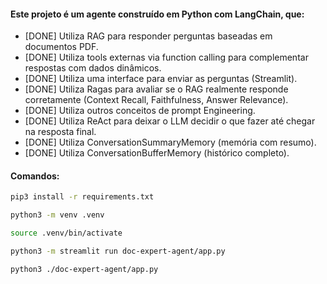 #### Este projeto é um agente construído em Python com LangChain, que:

- [DONE] Utiliza RAG para responder perguntas baseadas em documentos PDF.
- [DONE] Utiliza tools externas via function calling para complementar respostas com dados dinâmicos.
- [DONE] Utiliza uma interface para enviar as perguntas (Streamlit).
- [DONE] Utiliza Ragas para avaliar se o RAG realmente responde corretamente (Context Recall, Faithfulness, Answer Relevance).
- [DONE] Utiliza outros conceitos de prompt Engineering.
- [DONE] Utiliza ReAct para deixar o LLM decidir o que fazer até chegar na resposta final.
- [DONE] Utiliza ConversationSummaryMemory (memória com resumo).
- [DONE] Utiliza ConversationBufferMemory (histórico completo).

#### Comandos:
```bash
pip3 install -r requirements.txt

python3 -m venv .venv

source .venv/bin/activate

python3 -m streamlit run doc-expert-agent/app.py

python3 ./doc-expert-agent/app.py
```
